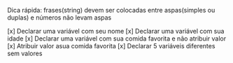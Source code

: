 Dica rápida: frases(string) devem ser colocadas entre aspas(simples ou duplas) e números não levam aspas

[x] Declarar uma variável com seu nome
[x] Declarar uma variável com sua idade
[x] Declarar uma variável com sua comida favorita e não atribuir valor
[x] Atribuir valor asua comida favorita
[x] Declarar 5 variáveis diferentes sem valores